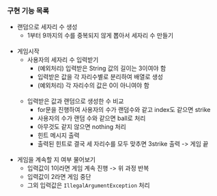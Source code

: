
### 구현 기능 목록
- 랜덤으로 세자리 수 생성
  - 1부터 9까지의 수를 중복되지 않게 뽑아서 세자리 수 만들기
    </br></br>
- 게임시작
  - 사용자의 세자리 수 입력받기
    - (예외처리) 입력받은 String 값의 길이는 3이여야 함
    - 입력받은 값을 각 자리수별로 분리하여 배열로 생성
    - (예외처리) 각 자리수의 값은 0이 아니여야 함
      </br></br>
  - 입력받은 값과 랜덤으로 생성한 수 비교
    - for문을 진행하여 사용자의 수가 랜덤수와 같고 index도 같으면 strike
    - 사용자의 수가 랜덤 수와 같으면 ball로 처리
    - 아무것도 같지 않으면 nothing 처리
    - 힌트 메시지 출력
    - 출력된 힌트로 결국 세 자리수를 모두 맞추면 3strike 출력 -> 게임 끝
      </br></br>
- 게임을 계속할 지 여부 물어보기
  - 입력값이 1이라면 게임 계속 진행 -> 위 과정 반복
  - 입력값이 2라면 게임 중단
  - 그외 입력값은 `IllegalArgumentException` 처리
